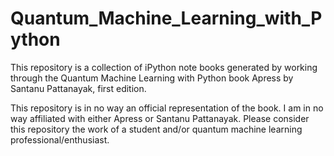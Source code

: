 # Quantum_Machine_Learning_with_Python

This repository is a collection of iPython note books generated by working through the Quantum Machine Learning with Python book Apress by Santanu Pattanayak, first edition.

This repository is in no way an official representation of the book. I am in no way affiliated with either Apress or Santanu Pattanayak. Please consider this repository the work of a student and/or quantum machine learning professional/enthusiast.
